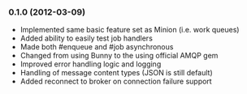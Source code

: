 
### 0.1.0 (2012-03-09)

* Implemented same basic feature set as Minion (i.e. work queues)
* Added ability to easily test job handlers
* Made both #enqueue and #job asynchronous
* Changed from using Bunny to the using official AMQP gem
* Improved error handling logic and logging
* Handling of message content types (JSON is still default)
* Added reconnect to broker on connection failure support
